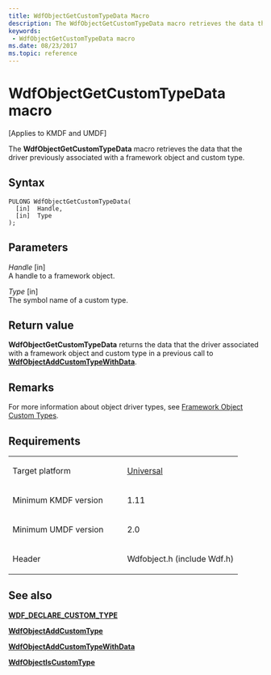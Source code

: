 ```yaml
---
title: WdfObjectGetCustomTypeData Macro
description: The WdfObjectGetCustomTypeData macro retrieves the data that the driver previously associated with a framework object and custom type.
keywords:
 - WdfObjectGetCustomTypeData macro
ms.date: 08/23/2017
ms.topic: reference
---
```


# WdfObjectGetCustomTypeData macro


\[Applies to KMDF and UMDF\]

The **WdfObjectGetCustomTypeData** macro retrieves the data that the driver previously associated with a framework object and custom type.

## Syntax

```ManagedCPlusPlus
PULONG WdfObjectGetCustomTypeData(
  [in]  Handle,
  [in]  Type
);
```

## Parameters

*Handle* \[in\]  
A handle to a framework object.

*Type* \[in\]  
The symbol name of a custom type.

## Return value

**WdfObjectGetCustomTypeData** returns the data that the driver associated with a framework object and custom type in a previous call to [**WdfObjectAddCustomTypeWithData**](wdfobjectaddcustomtypewithdata.md).

## Remarks

For more information about object driver types, see [Framework Object Custom Types](./framework-object-custom-types.md).

## Requirements

<table>
<colgroup>
<col width="50%" />
<col width="50%" />
</colgroup>
<tbody>
<tr class="odd">
<td><p>Target platform</p></td>
<td><a href="https://go.microsoft.com/fwlink/p/?linkid=531356" data-raw-source="[Universal](https://go.microsoft.com/fwlink/p/?linkid=531356)">Universal</a></td>
</tr>
<tr class="even">
<td><p>Minimum KMDF version</p></td>
<td><p>1.11</p></td>
</tr>
<tr class="odd">
<td><p>Minimum UMDF version</p></td>
<td><p>2.0</p></td>
</tr>
<tr class="even">
<td><p>Header</p></td>
<td>Wdfobject.h (include Wdf.h)</td>
</tr>
</tbody>
</table>

## See also


[**WDF_DECLARE_CUSTOM_TYPE**](wdf-declare-custom-type.md)

[**WdfObjectAddCustomType**](wdfobjectaddcustomtype.md)

[**WdfObjectAddCustomTypeWithData**](wdfobjectaddcustomtypewithdata.md)

[**WdfObjectIsCustomType**](wdfobjectiscustomtype.md)

 

